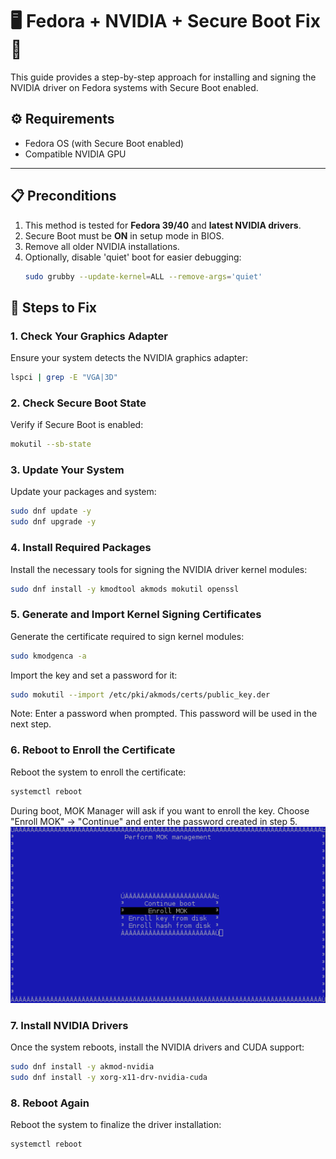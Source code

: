 # 🖥️ Fedora + NVIDIA + Secure Boot Fix 🚀

This guide provides a step-by-step approach for installing and signing the NVIDIA driver on Fedora systems with Secure Boot enabled. 

## ⚙️ Requirements

- Fedora OS (with Secure Boot enabled)
- Compatible NVIDIA GPU

---

## 📋 Preconditions

1. This method is tested for **Fedora 39/40** and **latest NVIDIA drivers**.
2. Secure Boot must be **ON** in setup mode in BIOS.
3. Remove all older NVIDIA installations.
4. Optionally, disable 'quiet' boot for easier debugging:
    ```bash
    sudo grubby --update-kernel=ALL --remove-args='quiet'
    ```

## 🚀 Steps to Fix

### 1. **Check Your Graphics Adapter**

Ensure your system detects the NVIDIA graphics adapter:
```bash
lspci | grep -E "VGA|3D"
```

### 2. Check Secure Boot State
Verify if Secure Boot is enabled:
```bash
mokutil --sb-state
```

### 3. Update Your System
Update your packages and system:
```bash
sudo dnf update -y
sudo dnf upgrade -y
```

### 4. Install Required Packages
Install the necessary tools for signing the NVIDIA driver kernel modules:
```bash
sudo dnf install -y kmodtool akmods mokutil openssl
```

### 5. Generate and Import Kernel Signing Certificates
Generate the certificate required to sign kernel modules:
```bash
sudo kmodgenca -a
```

Import the key and set a password for it:
```bash
sudo mokutil --import /etc/pki/akmods/certs/public_key.der
```
Note: Enter a password when prompted. This password will be used in the next step.

### 6. Reboot to Enroll the Certificate
Reboot the system to enroll the certificate:
```bash
systemctl reboot
```
During boot, MOK Manager will ask if you want to enroll the key. Choose "Enroll MOK" -> "Continue" and enter the password created in step 5.
<img src="https://raw.githubusercontent.com/patricnilackshan/fedora-nvidia-secure-boot-fix/refs/heads/main/images/mok_management.png" width="800">


### 7. Install NVIDIA Drivers
Once the system reboots, install the NVIDIA drivers and CUDA support:
```bash
sudo dnf install -y akmod-nvidia
sudo dnf install -y xorg-x11-drv-nvidia-cuda
```

### 8. Reboot Again
Reboot the system to finalize the driver installation:
```bash
systemctl reboot
```
